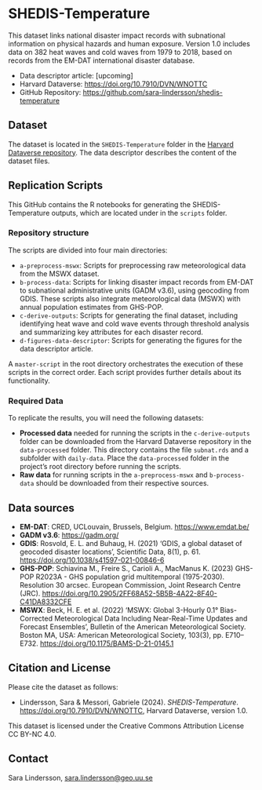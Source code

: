 # SHEDIS-Temperature
This dataset links national disaster impact records with subnational information on physical hazards and human exposure. Version 1.0 includes data on 382 heat waves and cold waves from 1979 to 2018, based on records from the EM-DAT international disaster database.

+ Data descriptor article: [upcoming]  
+ Harvard Dataverse: https://doi.org/10.7910/DVN/WNOTTC  
+ GitHub Repository: https://github.com/sara-lindersson/shedis-temperature

## Dataset
The dataset is located in the `SHEDIS-Temperature` folder in the [Harvard Dataverse repository](https://doi.org/10.7910/DVN/WNOTTC). The data descriptor describes the content of the dataset files.

## Replication Scripts
This GitHub contains the R notebooks for generating the SHEDIS-Temperature outputs, which are located under in the `scripts` folder.

### Repository structure
The scripts are divided into four main directories:  

+ `a-preprocess-mswx`: Scripts for preprocessing raw meteorological data from the MSWX dataset.  
+ `b-process-data`: Scripts for linking disaster impact records from EM-DAT to subnational administrative units (GADM v3.6), using geocoding from GDIS. These scripts also integrate meteorological data (MSWX) with annual population estimates from GHS-POP.  
+ `c-derive-outputs`: Scripts for generating the final dataset, including identifying heat wave and cold wave events through threshold analysis and summarizing key attributes for each disaster record.
+ `d-figures-data-descriptor`: Scripts for generating the figures for the data descriptor article.

A `master-script` in the root directory orchestrates the execution of these scripts in the correct order. Each script provides further details about its functionality.

### Required Data
To replicate the results, you will need the following datasets:

+ __Processed data__ needed for running the scripts in the `c-derive-outputs` folder can be downloaded from the Harvard Dataverse repository in the `data-processed` folder. This directory contains the file `subnat.rds` and a subfolder with `daily-data`. Place the `data-processed` folder in the project’s root directory before running the scripts. 
+ __Raw data__ for running scripts in the `a-preprocess-mswx` and `b-process-data` should be downloaded from their respective sources. 

## Data sources
+ __EM-DAT__: CRED, UCLouvain, Brussels, Belgium. https://www.emdat.be/
+ __GADM v3.6__: https://gadm.org/
+ __GDIS__: Rosvold, E. L. and Buhaug, H. (2021) ‘GDIS, a global dataset of geocoded disaster locations’, Scientific Data, 8(1), p. 61. https://doi.org/10.1038/s41597-021-00846-6
+ __GHS-POP__: Schiavina M., Freire S., Carioli A., MacManus K. (2023) GHS-POP R2023A - GHS population grid multitemporal (1975-2030). Resolution 30 arcsec. European Commission, Joint Research Centre (JRC). https://doi.org/10.2905/2FF68A52-5B5B-4A22-8F40-C41DA8332CFE
+ __MSWX__: Beck, H. E. et al. (2022) ‘MSWX: Global 3-Hourly 0.1° Bias-Corrected Meteorological Data Including Near-Real-Time Updates and Forecast Ensembles’, Bulletin of the American Meteorological Society. Boston MA, USA: American Meteorological Society, 103(3), pp. E710–E732. https://doi.org/10.1175/BAMS-D-21-0145.1

## Citation and License
Please cite the dataset as follows:  

+ Lindersson, Sara & Messori, Gabriele (2024). _SHEDIS-Temperature_. https://doi.org/10.7910/DVN/WNOTTC, Harvard Dataverse, version 1.0.

This dataset is licensed under the Creative Commons Attribution License CC BY-NC 4.0.

## Contact
Sara Lindersson, sara.lindersson@geo.uu.se
